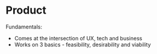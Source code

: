 # Product

Fundamentals:

* Comes at the intersection of UX, tech and business
* Works on 3 basics - feasibility, desirability and viability&#x20;

